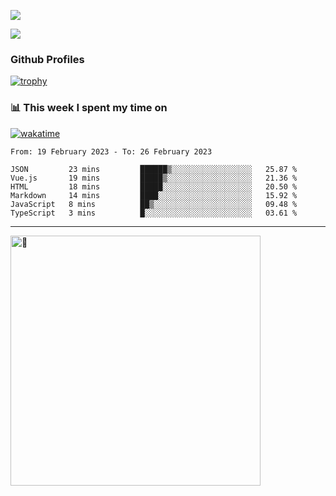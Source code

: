 ![](https://github-readme-activity-graph.cyclic.app/graph?username=WangGuibin&theme=github)

<img src="https://count.getloli.com/get/@WangGuibin.github.readme">

### Github Profiles 

[![trophy](https://github-profile-trophy.vercel.app/?username=WangGuibin&row=3&column=3&margin-w=15&margin-h=15&no-bg=true)](https://github.com/ryo-ma/github-profile-trophy)


### 📊 This week I spent my time on
 [![wakatime](https://wakatime.com/badge/user/407c6d8e-2c17-4c11-a4b0-1564a6f89458.svg)](https://wakatime.com/@407c6d8e-2c17-4c11-a4b0-1564a6f89458) 
<!-- [![CoderWGB's wakatime stats](https://github-readme-stats.vercel.app/api/wakatime?username=407c6d8e-2c17-4c11-a4b0-1564a6f89458)](https://github.com/WangGuibin/WangGuibin) -->


<!--START_SECTION:waka-->

```text
From: 19 February 2023 - To: 26 February 2023

JSON         23 mins         ██████▒░░░░░░░░░░░░░░░░░░   25.87 %
Vue.js       19 mins         █████▒░░░░░░░░░░░░░░░░░░░   21.36 %
HTML         18 mins         █████░░░░░░░░░░░░░░░░░░░░   20.50 %
Markdown     14 mins         ████░░░░░░░░░░░░░░░░░░░░░   15.92 %
JavaScript   8 mins          ██▒░░░░░░░░░░░░░░░░░░░░░░   09.48 %
TypeScript   3 mins          █░░░░░░░░░░░░░░░░░░░░░░░░   03.61 %
```

<!--END_SECTION:waka-->

---


<img alt="🦑" align="left"  width="400px" src="https://cdn.jsdelivr.net/gh/WangGuibin/WangGuibin@master/metrics.svg">
<!-- <img alt="🦑" align="left" width="400px" src="https://cdn.jsdelivr.net/gh/WangGuibin/WangGuibin@master/metrics.additional.svg"> -->


